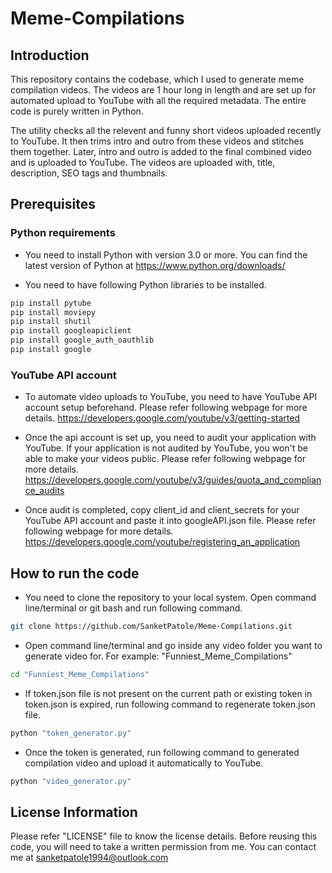 # Meme-Compilations


## Introduction

This repository contains the codebase, which I used to generate meme compilation videos.
The videos are 1 hour long in length and are set up for automated upload to YouTube with all the required metadata.
The entire code is purely written in Python.

The utility checks all the relevent and funny short videos uploaded recently to YouTube.
It then trims intro and outro from these videos and stitches them together.
Later, intro and outro is added to the final combined video and is uploaded to YouTube.
The videos are uploaded with, title, description, SEO tags and thumbnails.


## Prerequisites

### Python requirements

* You need to install Python with version 3.0 or more. You can find the latest version of Python at https://www.python.org/downloads/

* You need to have following Python libraries to be installed.
```sh
pip install pytube
pip install moviepy
pip install shutil
pip install googleapiclient
pip install google_auth_oauthlib
pip install google
```

### YouTube API account

* To automate video uploads to YouTube, you need to have YouTube API account setup beforehand. Please refer following webpage for more details.
  https://developers.google.com/youtube/v3/getting-started

* Once the api account is set up, you need to audit your application with YouTube. If your application is not audited by YouTube, you won't be able to make your videos public. Please refer following webpage for more details.
  https://developers.google.com/youtube/v3/guides/quota_and_compliance_audits

* Once audit is completed, copy client_id and client_secrets for your YouTube API account and paste it into googleAPI.json file. Please refer following webpage for more details.
  https://developers.google.com/youtube/registering_an_application


## How to run the code

* You need to clone the repository to your local system. Open command line/terminal or git bash and run following command.
```sh
git clone https://github.com/SanketPatole/Meme-Compilations.git
```

* Open command line/terminal and go inside any video folder you want to generate video for. For example: "Funniest_Meme_Compilations"
```sh
cd "Funniest_Meme_Compilations"
```

* If token.json file is not present on the current path or existing token in token.json is expired, run following command to regenerate token.json file.
```sh
python "token_generator.py"
```

* Once the token is generated, run following command to generated compilation video and upload it automatically to YouTube.
```sh
python "video_generator.py"
```


## License Information

Please refer "LICENSE" file to know the license details.
Before reusing this code, you will need to take a written permission from me.
You can contact me at sanketpatole1994@outlook.com

